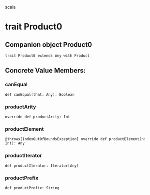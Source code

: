 scala
# trait Product0

## Companion object Product0

<pre><code class="language-scala" >trait Product0 extends Any with Product</pre></code>
## Concrete Value Members:
### canEqual
<pre><code class="language-scala" >def canEqual(that: Any): Boolean</pre></code>

### productArity
<pre><code class="language-scala" >override def productArity: Int</pre></code>

### productElement
<pre><code class="language-scala" >@throws[IndexOutOfBoundsException] override def productElement(n: Int): Any</pre></code>

### productIterator
<pre><code class="language-scala" >def productIterator: Iterator[Any]</pre></code>

### productPrefix
<pre><code class="language-scala" >def productPrefix: String</pre></code>

